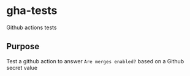 # gha-tests

Github actions tests

## Purpose

Test a github action to answer `Are merges enabled?` based on a Github secret value
